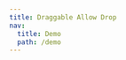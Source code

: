 ```yaml
---
title: Draggable Allow Drop
nav:
  title: Demo
  path: /demo
---
```


<code src="../examples/draggable-allow-drop.jsx"></code>
